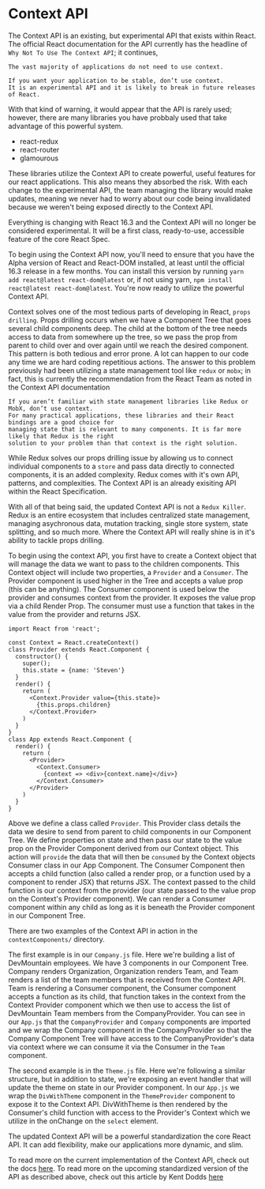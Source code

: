 # Context API

The Context API is an existing, but experimental API that exists within React. The official React documentation for the API currently has the headline of `Why Not To Use The Context API`; it continues,

```
The vast majority of applications do not need to use context.

If you want your application to be stable, don’t use context.
It is an experimental API and it is likely to break in future releases of React.
```
With that kind of warning, it would appear that the API is rarely used; however, there are many libraries you have probbaly used that take advantage of this powerful system.

* react-redux
* react-router
* glamourous

These libraries utilize the Context API to create powerful, useful features for our react applications. This also means they absorbed the risk. With each change to the experimental API, the team managing the library would make updates, meaning we never had to worry about our code being invalidated because we weren't being exposed directly to the Context API.

Everything is changing with React 16.3 and the Context API will no longer be considered experimental. It will be a first class, ready-to-use, accessible feature of the core React Spec.

To begin using the Context API now, you'll need to ensure that you have the Alpha version of React and React-DOM installed, at least until the official 16.3 release in a few months. You can install this version by running `yarn add react@latest react-dom@latest` or, if not using yarn, `npm install react@latest react-dom@latest`. You're now ready to utilize the powerful Context API.

Context solves one of the most tedious parts of developing in React, `props drilling`. Props drilling occurs when we have a Component Tree that goes several child components deep. The child at the bottom of the tree needs access to data from somewhere up the tree, so we pass the prop from parent to child over and over again until we reach the desired component. This pattern is both tedious and error prone. A lot can happen to our code any time we are hard coding repetitious actions. The answer to this problem previously had been utilizing a state management tool like `redux` or `mobx`; in fact, this is currently the recommendation from the React Team as noted in the Context API documentation

```
If you aren’t familiar with state management libraries like Redux or MobX, don’t use context.
For many practical applications, these libraries and their React bindings are a good choice for
managing state that is relevant to many components. It is far more likely that Redux is the right
solution to your problem than that context is the right solution.
```

While Redux solves our props drilling issue by allowing us to connect individual components to a `store` and pass data directly to connected components, it is an added complexity. Redux comes with it's own API, patterns, and complexities. The Context API is an already exisiting API within the React Specification.

With all of that being said, the updated Context API is not a `Redux Killer`. Redux is an entire ecosystem that includes centralized state management, managing asychronous data, mutation tracking, single store system, state splitting, and so much more. Where the Context API will really shine is in it's ability to tackle props drilling.

To begin using the context API, you first have to create a Context object that will manage the data we want to pass to the children components. This Context object will include two properties, a `Provider` and a `Consumer`. The Provider component is used higher in the Tree and accepts a value prop (this can be anything). The Consumer component is used below the provider and consumes context from the provider. It exposes the value prop via a child Render Prop. The consumer must use a function that takes in the value from the provider and returns JSX.
```
import React from 'react';

const Context = React.createContext()
class Provider extends React.Component {
  constructor() {
    super();
    this.state = {name: 'Steven'}
  }
  render() {
    return (
      <Context.Provider value={this.state}>
        {this.props.children}
      </Context.Provider>
    )
  }
}
class App extends React.Component {
  render() {
    return (
      <Provider>
        <Context.Consumer>
          {context => <div>{context.name}</div>}
        </Context.Consumer>
      </Provider>
    )
  }
}
```
Above we define a class called `Provider`. This Provider class details the data we desire to send from parent to child components in our Component Tree. We define properties on state and then pass our state to the value prop on the Provider Component derived from our Context object. This action will `provide` the data that will then be `consumed` by the Context objects Consumer class in our App Component. The Consumer Component then accepts a child function (also called a render prop, or a function used by a component to render JSX) that returns JSX. The context passed to the child function is our context from the provider (our state passed to the value prop on the Context's Provider component). We can render a Consumer component within any child as long as it is beneath the Provider component in our Component Tree.

There are two examples of the Context API in action in the `contextComponents/` directory.

The first example is in our `Company.js` file. Here we're building a list of DevMountain employees. We have 3 components in our Component Tree. Company renders Organization, Organization renders Team, and Team renders a list of the team members that is received from the Context API. Team is rendering a Consumer component, the Consumer component accepts a function as its child, that function takes in the context from the Context Provider component which we then use to access the list of DevMountain Team members from the CompanyProvider. You can see in our `App.js` that the `CompanyProvider` and `Company` components are imported and we wrap the Company component in the CompanyProvider so that the Company Component Tree will have access to the CompanyProvider's data via context where we can consume it via the Consumer in the `Team` component.

The second example is in the `Theme.js` file. Here we're following a similar structure, but in addition to state, we're exposing an event handler that will update the theme on state in our Provider component. In our `App.js` we wrap the `DivWithTheme` component in the `ThemeProvider` component to expose it to the Context API. DivWithTheme is then rendered by the Consumer's child function with access to the Provider's Context which we utilize in the onChange on the `select` element.

The updated Context API will be a powerful standardization the core React API. It can add flexibility, make our applications more dynamic, and slim.

To read more on the current implementation of the Context API, check out the docs <a href="https://reactjs.org/docs/context.html">here</a>.
To read more on the upcoming standardized version of the API as described above, check out this article by Kent Dodds <a href="https://medium.com/dailyjs/reacts-%EF%B8%8F-new-context-api-70c9fe01596b">here</a>
